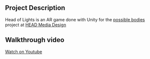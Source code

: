 ## Project Description
Head of Lights is an AR game done with Unity for the [possible bodies](https://github.com/abstractmachine/head-md-possible-bodies) project at [HEAD Media Design](https://github.com/HEAD-MasterMediaDesign)

## Walkthrough video
[Watch on Youtube](https://youtu.be/_RxBggjmJms)
